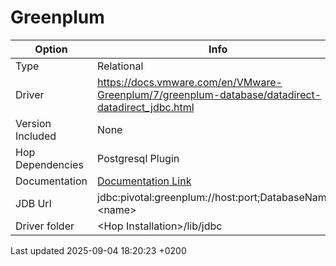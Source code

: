 <div id="header">

# Greenplum

</div>

<div id="content">

| Option           | Info                                                                                               |
| ---------------- | -------------------------------------------------------------------------------------------------- |
| Type             | Relational                                                                                         |
| Driver           | <https://docs.vmware.com/en/VMware-Greenplum/7/greenplum-database/datadirect-datadirect_jdbc.html> |
| Version Included | None                                                                                               |
| Hop Dependencies | Postgresql Plugin                                                                                  |
| Documentation    | [Documentation Link](https://gpdb.docs.pivotal.io/590/datadirect/datadirect_jdbc.html)             |
| JDB Url          | jdbc:pivotal:greenplum://host:port;DatabaseName=\<name\>                                           |
| Driver folder    | \<Hop Installation\>/lib/jdbc                                                                      |

</div>

<div id="footer">

<div id="footer-text">

Last updated 2025-09-04 18:20:23 +0200

</div>

</div>
